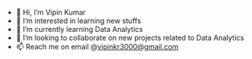 - 👋 Hi, I’m Vipin Kumar
- 👀 I’m interested in learning new stuffs 
- 🌱 I’m currently learning Data Analytics
- 💞️ I’m looking to collaborate on new projects related to Data Analytics
- 📫 Reach me on email @vipinkr3000@gmail.com

<!---
krvipin15/krvipin15 is a ✨ special ✨ repository because its `README.md` (this file) appears on your GitHub profile.
You can click the Preview link to take a look at your changes.
--->
